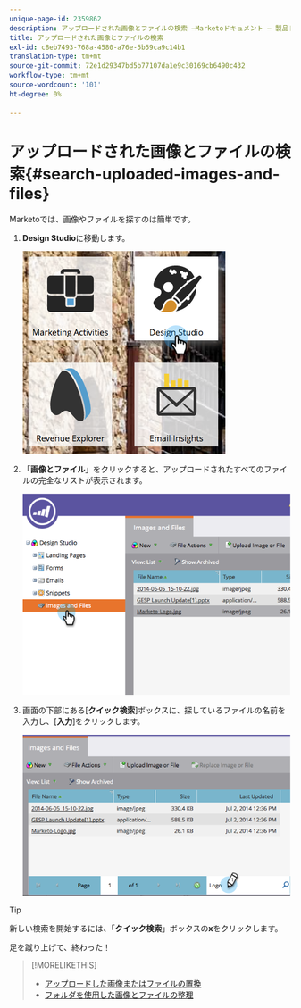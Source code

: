 ```yaml
---
unique-page-id: 2359862
description: アップロードされた画像とファイルの検索 —Marketoドキュメント — 製品ドキュメント
title: アップロードされた画像とファイルの検索
exl-id: c8eb7493-768a-4580-a76e-5b59ca9c14b1
translation-type: tm+mt
source-git-commit: 72e1d29347bd5b77107da1e9c30169cb6490c432
workflow-type: tm+mt
source-wordcount: '101'
ht-degree: 0%

---
```


# アップロードされた画像とファイルの検索{#search-uploaded-images-and-files}

Marketoでは、画像やファイルを探すのは簡単です。

1. **Design Studio**&#x200B;に移動します。

   ![](assets/designstudio-1.png)

1. 「**画像とファイル**」をクリックすると、アップロードされたすべてのファイルの完全なリストが表示されます。

   ![](assets/image2014-9-16-11-3a44-3a4.png)

1. 画面の下部にある[**クイック検索**]ボックスに、探しているファイルの名前を入力し、[**入力**]をクリックします。

   ![](assets/image2014-9-16-11-3a46-3a32.png)

>[!TIP]
>
>新しい検索を開始するには、「**クイック検索**」ボックスの&#x200B;**x**&#x200B;をクリックします。

足を蹴り上げて、終わった！

>[!MORELIKETHIS]
>
>* [アップロードした画像またはファイルの置換](/help/marketo/product-docs/demand-generation/images-and-files/replace-an-uploaded-image-or-file.md)
>* [フォルダを使用した画像とファイルの整理](/help/marketo/product-docs/demand-generation/images-and-files/organize-your-images-and-files-using-folders.md)

